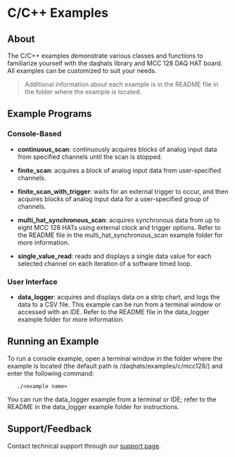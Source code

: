 # C/C++ Examples

## About
The C/C++ examples demonstrate various classes and functions to familiarize
yourself with the daqhats library and MCC 128 DAQ HAT board. All examples can
be customized to suit your needs.

>Additional information about each example is in the README file in the
folder where the example is located.

## Example Programs

### Console-Based
- **continuous_scan**: continuously acquires blocks of analog input data from
specified channels until the scan is stopped.

- **finite_scan**: acquires a block of analog input data from user-specified
channels.

- **finite_scan_with_trigger**: waits for an external trigger to occur, and
then acquires blocks of analog input data for a user-specified group of
channels.

- **multi_hat_synchronous_scan**: acquires synchronous data from up to
eight MCC 128 HATs using external clock and trigger options. Refer to the
README file in the multi_hat_synchronous_scan example folder for more
information.

- **single_value_read**: reads and displays a single data value for each
selected channel on each iteration of a software timed loop.

### User Interface
- **data_logger**: acquires and displays data on a strip chart, and logs the
data to a CSV file. This example can be run from a terminal window or
accessed with an IDE. Refer to the README file in the data_logger example
folder for more information.

## Running an Example
To run a console example, open a terminal window in the folder where the
example is located (the default path is /daqhats/examples/c/mcc128/) and
enter the following command:

```
   ./<example name>
```
You can run the data_logger example from a terminal or IDE; refer to the
README in the data_logger example folder for instructions.

## Support/Feedback
Contact technical support through our
[support page](https://www.mccdaq.com/support/support_form.aspx).